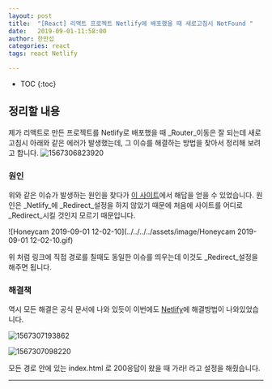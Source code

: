 ```yaml
---
layout: post
title:  "[React] 리액트 프로젝트 Netlify에 배포했을 때 새로고침시 NotFound "
date:   2019-09-01-11:58:00
author: 한만섭
categories: react
tags: react Netlify 

---
```




* TOC
{:toc}




## 정리할 내용 

제가 리액트로 만든 프로젝트를 Netlify로 배포했을 때 _Router_이동은 잘 되는데 새로고침시 아래와 같은 에러가 발생했는데, 그 이슈를 해결하는 방법을 찾아서 정리해 보려고 합니다.  ![1567306823920](../../../../assets/image/1567306823920.png)





### 원인 

위와 같은 이슈가 발생하는 원인을 찾다가 [이 사이트](https://www.slightedgecoder.com/2018/12/18/page-not-found-on-netlify-with-react-router/)에서 해답을 얻을 수 있었습니다. 원인은 _Netlify_에 _Redirect_설정을 하지 않았기 때문에 처음에 사이트를 어디로 _Redirect_시킬 것인지 모르기 때문입니다.  

![Honeycam 2019-09-01 12-02-10](../../../../assets/image/Honeycam 2019-09-01 12-02-10.gif)

위 처럼 링크에 직접 경로를 칠때도 동일한 이슈를 띄우는데 이것도 _Redirect_설정을 해주면 됩니다.  



### 해결책 

역시 모든 해결은 공식 문서에 나와 있듯이 이번에도 [Netlify](https://www.netlify.com/docs/redirects/)에 해결방법이 나와있었습니다.  

![1567307193862](../../../../assets/image/1567307193862.png)

![1567307098220](../../../../assets/image/1567307098220.png)

모든 경로 안에 있는 index.html 로 200응답이 왔을 때 가라! 라고 설정을 해줬습니다.  



***

